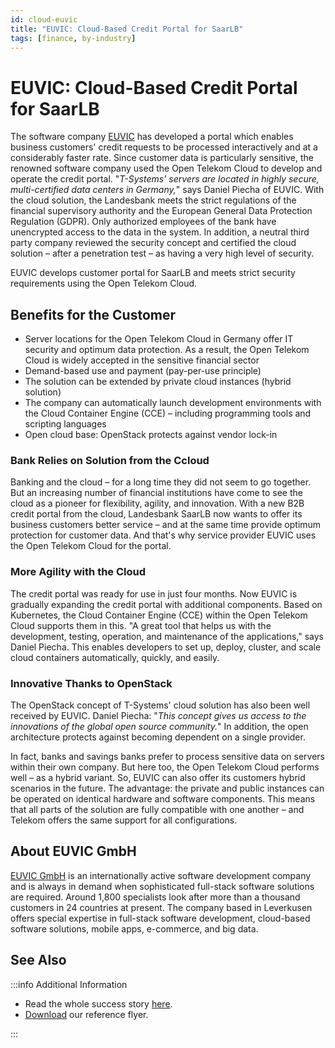 ```yaml
---
id: cloud-euvic
title: "EUVIC: Cloud-Based Credit Portal for SaarLB"
tags: [finance, by-industry]
---
```


# EUVIC: Cloud-Based Credit Portal for SaarLB

The software company [EUVIC](#about-euvic-gmbh) has developed a portal which enables business customers' credit requests to be processed interactively and at a considerably faster rate. Since customer data is particularly sensitive, the renowned software company used the Open Telekom Cloud to develop and operate the credit portal. "*T-Systems' servers are located in highly secure, multi-certified data centers in Germany,*" says Daniel Piecha of EUVIC. With the cloud solution, the Landesbank meets the strict regulations of the financial supervisory authority and the European General Data Protection Regulation (GDPR). Only authorized employees of the bank have unencrypted access to the data in the system. In addition, a neutral third party company reviewed the security concept and certified the cloud solution – after a penetration test – as having a very high level of security.

EUVIC develops customer portal for SaarLB and meets strict security requirements using the Open Telekom Cloud.

## Benefits for the Customer

* Server locations for the Open Telekom Cloud in Germany offer IT security and optimum data protection. As a result, the Open Telekom Cloud is widely accepted in the sensitive financial sector
* Demand-based use and payment (pay-per-use principle)
* The solution can be extended by private cloud instances (hybrid solution)
* The company can automatically launch development environments with the Cloud Container Engine (CCE) – including programming tools and scripting languages
* Open cloud base: OpenStack protects against vendor lock-in

### Bank Relies on Solution from the Ccloud

Banking and the cloud – for a long time they did not seem to go together. But an increasing number of financial institutions have come to see the cloud as a pioneer for flexibility, agility, and innovation. With a new B2B credit portal from the cloud, Landesbank SaarLB now wants to offer its business customers better service – and at the same time provide optimum protection for customer data. And that's why service provider EUVIC uses the Open Telekom Cloud for the portal.  

### More Agility with the Cloud

The credit portal was ready for use in just four months. Now EUVIC is gradually expanding the credit portal with additional components. Based on Kubernetes, the Cloud Container Engine (CCE) within the Open Telekom Cloud supports them in this. "A great tool that helps us with the development, testing, operation, and maintenance of the applications," says Daniel Piecha. This enables developers to set up, deploy, cluster, and scale cloud containers automatically, quickly, and easily.

### Innovative Thanks to OpenStack

The OpenStack concept of T-Systems' cloud solution has also been well received by EUVIC. Daniel Piecha: "*This concept gives us access to the innovations of the global open source community.*" In addition, the open architecture protects against becoming dependent on a single provider.

In fact, banks and savings banks prefer to process sensitive data on servers within their own company. But here too, the Open Telekom Cloud performs well – as a hybrid variant. So, EUVIC can also offer its customers hybrid scenarios in the future. The advantage: the private and public instances can be operated on identical hardware and software components. This means that all parts of the solution are fully compatible with one another – and Telekom offers the same support for all configurations.

## About EUVIC GmbH

[EUVIC GmbH](http://euvic.de/en/index.html) is an internationally active software development company and is always in demand when sophisticated full-stack software solutions are required. Around 1,800 specialists look after more than a thousand customers in 24 countries at present. The company based in Leverkusen offers special expertise in full-stack software development, cloud-based software solutions, mobile apps, e-commerce, and big data.


## See Also

:::info Additional Information

* Read the whole success story [here](https://www.t-systems.com/de/en/success-stories/cloud-and-infrastructure/cloud-euvic).
* [Download](https://www.t-systems.com/resource/blob/289024/fbd7957fa9892be51f94181e94475678/DL-Flyer-Sichere-Cloud-fuers-Banking-t-systems-en-10-2020.pdf) our reference flyer.

:::

